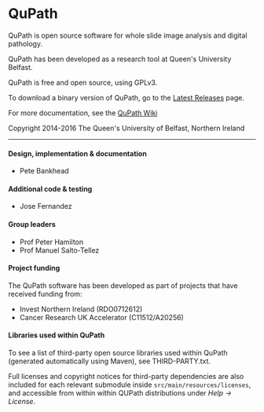 QuPath
======

QuPath is open source software for whole slide image analysis and digital pathology.

QuPath has been developed as a research tool at Queen's University Belfast.

QuPath is free and open source, using GPLv3.

To download a binary version of QuPath, go to the [Latest Releases](https://github.com/qupath/qupath/releases/latest) page.

For more documentation, see the [QuPath Wiki](https://go.qub.ac.uk/qupath-docs)

Copyright 2014-2016 The Queen's University of Belfast, Northern Ireland

----

#### Design, implementation & documentation
* Pete Bankhead

#### Additional code & testing
* Jose Fernandez

#### Group leaders
* Prof Peter Hamilton
* Prof Manuel Salto-Tellez

#### Project funding
The QuPath software has been developed as part of projects that have received funding from:

* Invest Northern Ireland (RDO0712612)
* Cancer Research UK Accelerator (C11512/A20256)

#### Libraries used within QuPath
To see a list of third-party open source libraries used within QuPath (generated automatically using Maven), see THIRD-PARTY.txt.

Full licenses and copyright notices for third-party dependencies are also included for each relevant submodule inside ```src/main/resources/licenses```, and accessible from within within QUPath distributions under *Help &rarr; License*.

